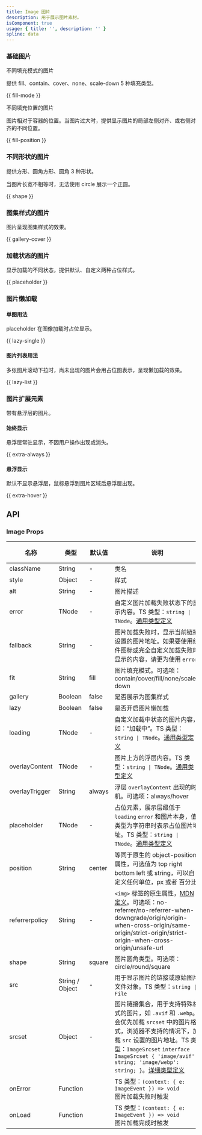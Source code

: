 ```yaml
---
title: Image 图片
description: 用于展示图片素材。
isComponent: true
usage: { title: '', description: '' }
spline: data
---
```


### 基础图片

不同填充模式的图片

提供 fill、contain、cover、none、scale-down 5 种填充类型。

{{ fill-mode }}

不同填充位置的图片

图片相对于容器的位置。当图片过大时，提供显示图片的局部左侧对齐、或右侧对齐的不同位置。

{{ fill-position }}

### 不同形状的图片

提供方形、圆角方形、圆角 3 种形状。

当图片长宽不相等时，无法使用 circle 展示一个正圆。

{{ shape }}

### 图集样式的图片

图片呈现图集样式的效果。

{{ gallery-cover }}

### 加载状态的图片

显示加载的不同状态，提供默认、自定义两种占位样式。

{{ placeholder }}

### 图片懒加载

#### 单图用法

placeholder 在图像加载时占位显示。

{{ lazy-single }}

#### 图片列表用法

多张图片滚动下拉时，尚未出现的图片会用占位图表示，呈现懒加载的效果。

{{ lazy-list }}

### 图片扩展元素

带有悬浮层的图片。

#### 始终显示

悬浮层常驻显示，不因用户操作出现或消失。

{{ extra-always }}

#### 悬浮显示

默认不显示悬浮层，鼠标悬浮到图片区域后悬浮层出现。

{{ extra-hover }}


## API
### Image Props

名称 | 类型 | 默认值 | 说明 | 必传
-- | -- | -- | -- | --
className | String | - | 类名 | N
style | Object | - | 样式 | N
alt | String | - | 图片描述 | N
error | TNode | - | 自定义图片加载失败状态下的显示内容。TS 类型：`string \| TNode`。[通用类型定义](https://github.com/TDesignOteam/tdesign-web-components/src/common.ts) | N
fallback | String | - | 图片加载失败时，显示当前链接设置的图片地址。如果要使用组件图标或完全自定义加载失败时显示的内容，请更为使用 `error` | N
fit | String | fill | 图片填充模式。可选项：contain/cover/fill/none/scale-down | N
gallery | Boolean | false | 是否展示为图集样式 | N
lazy | Boolean | false | 是否开启图片懒加载 | N
loading | TNode | - | 自定义加载中状态的图片内容，如：“加载中”。TS 类型：`string \| TNode`。[通用类型定义](https://github.com/TDesignOteam/tdesign-web-components/src/common.ts) | N
overlayContent | TNode | - | 图片上方的浮层内容。TS 类型：`string \| TNode`。[通用类型定义](https://github.com/TDesignOteam/tdesign-web-components/src/common.ts) | N
overlayTrigger | String | always | 浮层 `overlayContent` 出现的时机。可选项：always/hover | N
placeholder | TNode | - | 占位元素，展示层级低于 `loading` `error` 和图片本身，值类型为字符串时表示占位图片地址。TS 类型：`string \| TNode`。[通用类型定义](https://github.com/TDesignOteam/tdesign-web-components/src/common.ts) | N
position | String | center | 等同于原生的 object-position 属性，可选值为 top right bottom left 或 string，可以自定义任何单位，px 或者 百分比 | N
referrerpolicy | String | - | `<img>` 标签的原生属性，[MDN 定义](https://developer.mozilla.org/en-US/docs/Web/HTTP/Headers/Referrer-Policy)。可选项：no-referrer/no-referrer-when-downgrade/origin/origin-when-cross-origin/same-origin/strict-origin/strict-origin-when-cross-origin/unsafe-url | N
shape | String | square | 图片圆角类型。可选项：circle/round/square | N
src | String / Object | - | 用于显示图片的链接或原始图片文件对象。TS 类型：`string \| File` | N
srcset | Object | - | 图片链接集合，用于支持特殊格式的图片，如 `.avif` 和 `.webp`。会优先加载 `srcset` 中的图片格式，浏览器不支持的情况下，加载 `src` 设置的图片地址。TS 类型：`ImageSrcset` `interface ImageSrcset { 'image/avif': string; 'image/webp': string; }`。[详细类型定义](https://github.com/Tencent/tdesign-react/blob/develop/src/image/type.ts) | N
onError | Function |  | TS 类型：`(context: { e: ImageEvent }) => void`<br/>图片加载失败时触发 | N
onLoad | Function |  | TS 类型：`(context: { e: ImageEvent }) => void`<br/>图片加载完成时触发 | N
